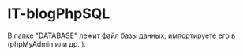 # IT-blogPhpSQL
В папке "DATABASE" лежит файл базы данных, импортируете его в (phpMyAdmin или др. ).
